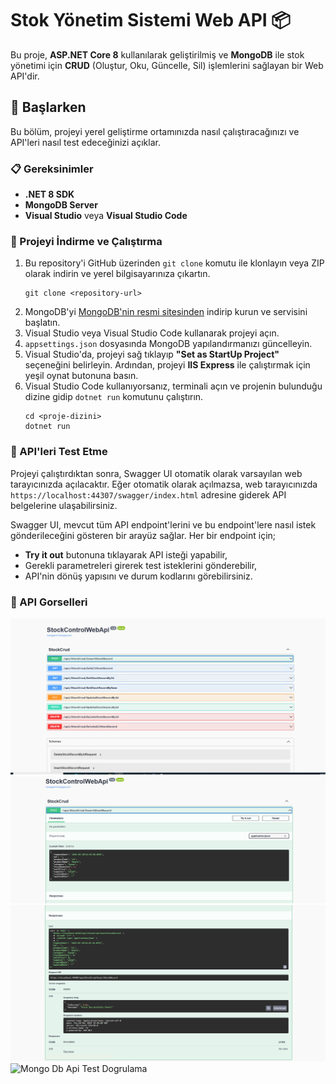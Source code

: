 # Stok Yönetim Sistemi Web API 📦

Bu proje, **ASP.NET Core 8** kullanılarak geliştirilmiş ve **MongoDB** ile stok yönetimi için **CRUD** (Oluştur, Oku, Güncelle, Sil) işlemlerini sağlayan bir Web API'dir.

## 🚀 Başlarken

Bu bölüm, projeyi yerel geliştirme ortamınızda nasıl çalıştıracağınızı ve API'leri nasıl test edeceğinizi açıklar.

### 📋 Gereksinimler

- **.NET 8 SDK**
- **MongoDB Server**
- **Visual Studio** veya **Visual Studio Code**

### 🔧 Projeyi İndirme ve Çalıştırma

1. Bu repository'i GitHub üzerinden `git clone` komutu ile klonlayın veya ZIP olarak indirin ve yerel bilgisayarınıza çıkartın.
    ```
    git clone <repository-url>
    ```
2. MongoDB'yi [MongoDB'nin resmi sitesinden](https://www.mongodb.com/try/download/community) indirip kurun ve servisini başlatın.
3. Visual Studio veya Visual Studio Code kullanarak projeyi açın.
4. `appsettings.json` dosyasında MongoDB yapılandırmanızı güncelleyin.
5. Visual Studio'da, projeyi sağ tıklayıp **"Set as StartUp Project"** seçeneğini belirleyin. Ardından, projeyi **IIS Express** ile çalıştırmak için yeşil oynat butonuna basın.
6. Visual Studio Code kullanıyorsanız, terminali açın ve projenin bulunduğu dizine gidip `dotnet run` komutunu çalıştırın.
    ```
    cd <proje-dizini>
    dotnet run
    ```

### 📝 API'leri Test Etme

Projeyi çalıştırdıktan sonra, Swagger UI otomatik olarak varsayılan web tarayıcınızda açılacaktır. Eğer otomatik olarak açılmazsa, web tarayıcınızda `https://localhost:44307/swagger/index.html` adresine giderek API belgelerine ulaşabilirsiniz.

Swagger UI, mevcut tüm API endpoint'lerini ve bu endpoint'lere nasıl istek gönderileceğini gösteren bir arayüz sağlar. Her bir endpoint için;

- **Try it out** butonuna tıklayarak API isteği yapabilir,
- Gerekli parametreleri girerek test isteklerini gönderebilir,
- API'nin dönüş yapısını ve durum kodlarını görebilirsiniz.
  
### 📝 API Gorselleri
![StockCrud Api](Ekran%20Resmi%202024-03-28%2022.05.43.png)
![Api Test Request](Ekran%20Resmi%202024-03-28%2022.05.26.png)
![Api Test Response](Ekran%20Resmi%202024-03-28%2022.05.35.png)
![Mongo Db Api Test Dogrulama]((Ekran%20Resmi%202024-03-28%2022.32.07.png)
)



